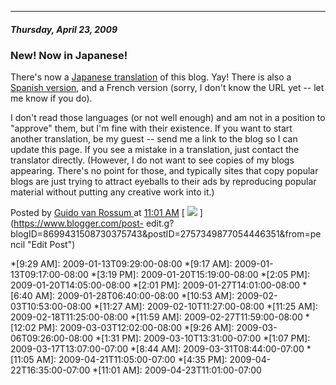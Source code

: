 

* * *

##### Thursday, April 23, 2009

###  New! Now in Japanese!

There's now a [Japanese translation](http://python-history-jp.blogspot.com/)
of this blog. Yay! There is also a [Spanish
version](http://elornitorrincoenmascarado.blogspot.com/), and a French version
(sorry, I don't know the URL yet -- let me know if you do).  
  
I don't read those languages (or not well enough) and am not in a position to
"approve" them, but I'm fine with their existence. If you want to start
another translation, be my guest -- send me a link to the blog so I can update
this page. If you see a mistake in a translation, just contact the translator
directly. (However, I do not want to see copies of my blogs appearing. There's
no point for those, and typically sites that copy popular blogs are just
trying to attract eyeballs to their ads by reproducing popular material
without putting any creative work into it.)

Posted by  [ Guido van Rossum
](https://www.blogger.com/profile/12821714508588242516 "author profile") at
[11:01 AM](http://python-history.blogspot.ca/2009/04/new-now-in-japanese.html
"permanent link") [
![](https://resources.blogblog.com/img/icon18_edit_allbkg.gif)
](https://www.blogger.com/post-
edit.g?blogID=8699431508730375743&postID=2757349877054446351&from=pencil "Edit
Post")

  *[9:29 AM]: 2009-01-13T09:29:00-08:00
  *[9:17 AM]: 2009-01-13T09:17:00-08:00
  *[3:19 PM]: 2009-01-20T15:19:00-08:00
  *[2:05 PM]: 2009-01-20T14:05:00-08:00
  *[2:01 PM]: 2009-01-27T14:01:00-08:00
  *[6:40 AM]: 2009-01-28T06:40:00-08:00
  *[10:53 AM]: 2009-02-03T10:53:00-08:00
  *[11:27 AM]: 2009-02-10T11:27:00-08:00
  *[11:25 AM]: 2009-02-18T11:25:00-08:00
  *[11:59 AM]: 2009-02-27T11:59:00-08:00
  *[12:02 PM]: 2009-03-03T12:02:00-08:00
  *[9:26 AM]: 2009-03-06T09:26:00-08:00
  *[1:31 PM]: 2009-03-10T13:31:00-07:00
  *[1:07 PM]: 2009-03-17T13:07:00-07:00
  *[8:44 AM]: 2009-03-31T08:44:00-07:00
  *[11:05 AM]: 2009-04-21T11:05:00-07:00
  *[4:35 PM]: 2009-04-22T16:35:00-07:00
  *[11:01 AM]: 2009-04-23T11:01:00-07:00

